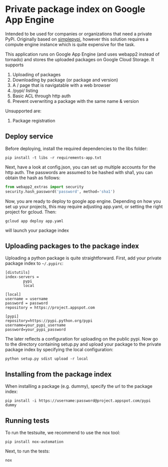 # Private package index on Google App Engine
Intended to be used for companies or organizations that need a private PyPi. Originally based on [simplepypi](https://github.com/steiza/simplepypi), however this solution requires a compute engine instance which is quite expensive for the task.

This application runs on Google App Engine (and uses webapp2 instead of tornado) and stores the uploaded packages on Google Cloud Storage. It supports
1. Uploading of packages
2. Downloading by package (or package and version)
3. A / page that is navigatable with a web browser
4. /pypi/ listing
5. Basic ACL through http auth
6. Prevent overwriting a package with the same name & version

Unsupported are: 
1. Package registration

## Deploy service
Before deploying, install the required dependencies to the libs folder:
```
pip install -t libs -r requirements-app.txt
```
Next, have a look at config.json, you can set up multiple accounts for the http auth. The passwords are assumed to be hashed with sha1, you can obtain the hash as follows:
```python
from webapp2_extras import security
security.hash_password('password', method='sha1')
```
Now, you are ready to deploy to google app engine. Depending on how you set up your projects, this may require adjusting app.yaml, or setting the right project for gcloud. Then:
```
gcloud app deploy app.yaml
```
will launch your package index

## Uploading packages to the package index
Uploading a python package is quite straightforward. First, add your private package index to `~/.pypirc`:
```
[distutils]
index-servers =
        pypi
        local

[local]
username = username
password = password
repository = https://project.appspot.com

[pypi]
repository=https://pypi.python.org/pypi
username=your_pypi_username
password=your_pypi_password

```
The later reflects a configuration for uploading on the public pypi. Now go to the directory containing setup.py and upload your package to the private package index by specifying the local configuration:
```
python setup.py sdist upload -r local
```

## Installing from the package index
When installing a package (e.g. dummy), specify the url to the package index:
```
pip install -i https://username:password@project.appspot.com/pypi dummy
```

## Running tests
To run the testsuite, we recommend to use the nox tool:
```
pip install nox-automation
```
Next, to run the tests:
```
nox
```